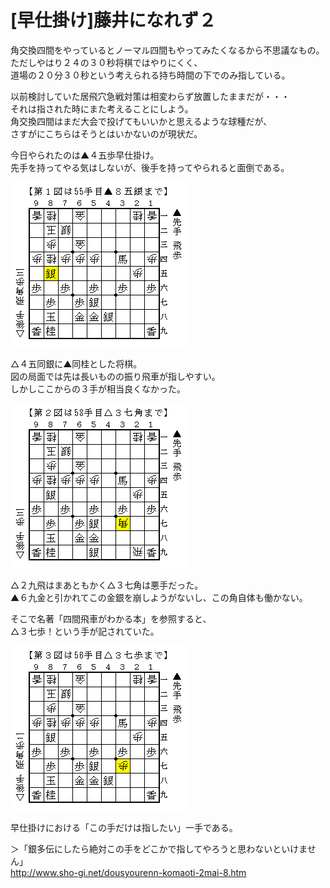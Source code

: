 # [早仕掛け]藤井になれず２  

角交換四間をやっているとノーマル四間もやってみたくなるから不思議なもの。  
ただしやはり２４の３０秒将棋ではやりにくく、  
道場の２０分３０秒という考えられる持ち時間の下でのみ指している。  

以前検討していた居飛穴急戦対策は相変わらず放置したままだが・・・  
それは指された時にまた考えることにしよう。  
角交換四間はまだ大会で投げてもいいかと思えるような球種だが、  
さすがにこちらはそうとはいかないのが現状だ。  


今日やられたのは▲４五歩早仕掛け。  
先手を持ってやる気はしないが、後手を持ってやられると面倒である。  

![](images/20130422005301.png)  

△４五同銀に▲同桂とした将棋。  
図の局面では先は長いものの振り飛車が指しやすい。  
しかしここからの３手が相当良くなかった。  

![](images/20130422005300.png)  

△２九飛はまあともかく△３七角は悪手だった。  
▲６九金と引かれてこの金銀を崩しようがないし、この角自体も働かない。  

そこで名著「四間飛車がわかる本」を参照すると、  
△３七歩！という手が記されていた。  

![](images/20130422005259.png)  

早仕掛けにおける「この手だけは指したい」一手である。  

＞「銀多伝にしたら絶対この手をどこかで指してやろうと思わないといけません」  
http://www.sho-gi.net/dousyourenn-komaoti-2mai-8.htm  
